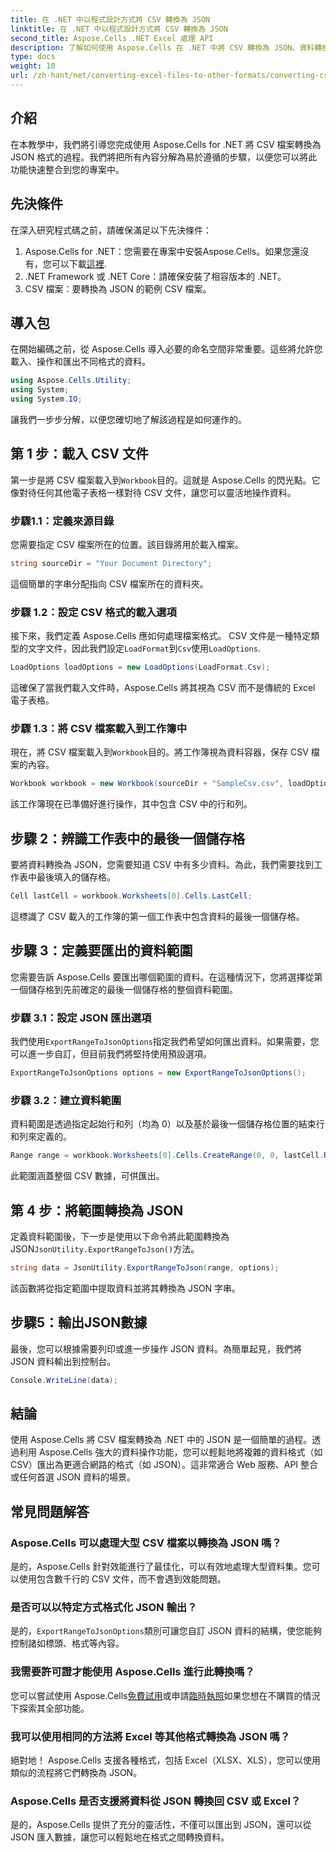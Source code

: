 ```yaml
---
title: 在 .NET 中以程式設計方式將 CSV 轉換為 JSON
linktitle: 在 .NET 中以程式設計方式將 CSV 轉換為 JSON
second_title: Aspose.Cells .NET Excel 處理 API
description: 了解如何使用 Aspose.Cells 在 .NET 中將 CSV 轉換為 JSON。資料轉換的分步指南以及易於理解的程式碼範例。
type: docs
weight: 10
url: /zh-hant/net/converting-excel-files-to-other-formats/converting-csv-to-json/
---
```

## 介紹
在本教學中，我們將引導您完成使用 Aspose.Cells for .NET 將 CSV 檔案轉換為 JSON 格式的過程。我們將把所有內容分解為易於遵循的步驟，以便您可以將此功能快速整合到您的專案中。
## 先決條件
在深入研究程式碼之前，請確保滿足以下先決條件：
1.  Aspose.Cells for .NET：您需要在專案中安裝Aspose.Cells。如果您還沒有，您可以下載[這裡](https://releases.aspose.com/cells/net/).
2. .NET Framework 或 .NET Core：請確保安裝了相容版本的 .NET。
3. CSV 檔案：要轉換為 JSON 的範例 CSV 檔案。
## 導入包
在開始編碼之前，從 Aspose.Cells 導入必要的命名空間非常重要。這些將允許您載入、操作和匯出不同格式的資料。
```csharp
using Aspose.Cells.Utility;
using System;
using System.IO;
```
讓我們一步步分解，以便您確切地了解該過程是如何運作的。
## 第 1 步：載入 CSV 文件
第一步是將 CSV 檔案載入到`Workbook`目的。這就是 Aspose.Cells 的閃光點。它像對待任何其他電子表格一樣對待 CSV 文件，讓您可以靈活地操作資料。
### 步驟1.1：定義來源目錄
您需要指定 CSV 檔案所在的位置。該目錄將用於載入檔案。
```csharp
string sourceDir = "Your Document Directory";
```
這個簡單的字串分配指向 CSV 檔案所在的資料夾。
### 步驟 1.2：設定 CSV 格式的載入選項
接下來，我們定義 Aspose.Cells 應如何處理檔案格式。 CSV 文件是一種特定類型的文字文件，因此我們設定`LoadFormat`到`Csv`使用`LoadOptions`.
```csharp
LoadOptions loadOptions = new LoadOptions(LoadFormat.Csv);
```
這確保了當我們載入文件時，Aspose.Cells 將其視為 CSV 而不是傳統的 Excel 電子表格。
### 步驟 1.3：將 CSV 檔案載入到工作簿中
現在，將 CSV 檔案載入到`Workbook`目的。將工作簿視為資料容器，保存 CSV 檔案的內容。
```csharp
Workbook workbook = new Workbook(sourceDir + "SampleCsv.csv", loadOptions);
```
該工作簿現在已準備好進行操作，其中包含 CSV 中的行和列。
## 步驟 2：辨識工作表中的最後一個儲存格
要將資料轉換為 JSON，您需要知道 CSV 中有多少資料。為此，我們需要找到工作表中最後填入的儲存格。
```csharp
Cell lastCell = workbook.Worksheets[0].Cells.LastCell;
```
這標識了 CSV 載入的工作簿的第一個工作表中包含資料的最後一個儲存格。
## 步驟 3：定義要匯出的資料範圍
您需要告訴 Aspose.Cells 要匯出哪個範圍的資料。在這種情況下，您將選擇從第一個儲存格到先前確定的最後一個儲存格的整個資料範圍。
### 步驟 3.1：設定 JSON 匯出選項
我們使用`ExportRangeToJsonOptions`指定我們希望如何匯出資料。如果需要，您可以進一步自訂，但目前我們將堅持使用預設選項。
```csharp
ExportRangeToJsonOptions options = new ExportRangeToJsonOptions();
```
### 步驟 3.2：建立資料範圍
資料範圍是透過指定起始行和列（均為 0）以及基於最後一個儲存格位置的結束行和列來定義的。
```csharp
Range range = workbook.Worksheets[0].Cells.CreateRange(0, 0, lastCell.Row + 1, lastCell.Column + 1);
```
此範圍涵蓋整個 CSV 數據，可供匯出。
## 第 4 步：將範圍轉換為 JSON
定義資料範圍後，下一步是使用以下命令將此範圍轉換為 JSON`JsonUtility.ExportRangeToJson()`方法。
```csharp
string data = JsonUtility.ExportRangeToJson(range, options);
```
該函數將從指定範圍中提取資料並將其轉換為 JSON 字串。
## 步驟5：輸出JSON數據
最後，您可以根據需要列印或進一步操作 JSON 資料。為簡單起見，我們將 JSON 資料輸出到控制台。
```csharp
Console.WriteLine(data);
```
## 結論
使用 Aspose.Cells 將 CSV 檔案轉換為 .NET 中的 JSON 是一個簡單的過程。透過利用 Aspose.Cells 強大的資料操作功能，您可以輕鬆地將複雜的資料格式（如 CSV）匯出為更適合網路的格式（如 JSON）。這非常適合 Web 服務、API 整合或任何首選 JSON 資料的場景。
## 常見問題解答
### Aspose.Cells 可以處理大型 CSV 檔案以轉換為 JSON 嗎？  
是的，Aspose.Cells 針對效能進行了最佳化，可以有效地處理大型資料集。您可以使用包含數千行的 CSV 文件，而不會遇到效能問題。
### 是否可以以特定方式格式化 JSON 輸出？  
是的，`ExportRangeToJsonOptions`類別可讓您自訂 JSON 資料的結構，使您能夠控制諸如標頭、格式等內容。
### 我需要許可證才能使用 Aspose.Cells 進行此轉換嗎？  
您可以嘗試使用 Aspose.Cells[免費試用](https://releases.aspose.com/)或申請[臨時執照](https://purchase.aspose.com/temporary-license/)如果您想在不購買的情況下探索其全部功能。
### 我可以使用相同的方法將 Excel 等其他格式轉換為 JSON 嗎？  
絕對地！ Aspose.Cells 支援各種格式，包括 Excel（XLSX、XLS），您可以使用類似的流程將它們轉換為 JSON。
### Aspose.Cells 是否支援將資料從 JSON 轉換回 CSV 或 Excel？  
是的，Aspose.Cells 提供了充分的靈活性，不僅可以匯出到 JSON，還可以從 JSON 匯入數據，讓您可以輕鬆地在格式之間轉換資料。